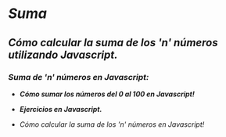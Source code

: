 # **_Suma_**

## **_Cómo calcular la suma de los 'n' números utilizando Javascript._**

### **_Suma de 'n' números en Javascript:_**

- **_Cómo sumar los números del 0 al 100 en Javascript!_**

- **_Ejercicios en Javascript._**

- _Cómo calcular la suma de los 'n' números en Javascript!_
